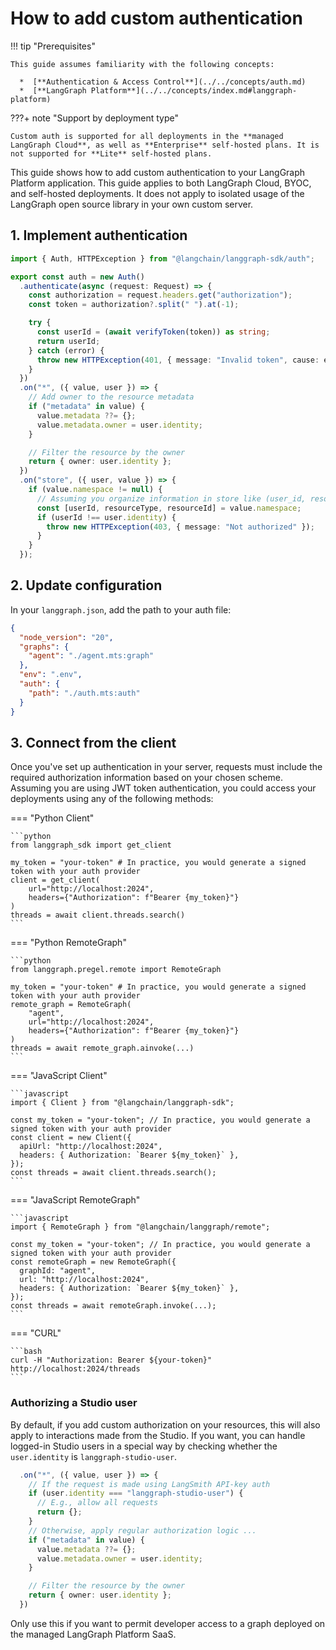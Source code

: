# How to add custom authentication

!!! tip "Prerequisites"

    This guide assumes familiarity with the following concepts:

      *  [**Authentication & Access Control**](../../concepts/auth.md)
      *  [**LangGraph Platform**](../../concepts/index.md#langgraph-platform)

???+ note "Support by deployment type"

    Custom auth is supported for all deployments in the **managed LangGraph Cloud**, as well as **Enterprise** self-hosted plans. It is not supported for **Lite** self-hosted plans.

This guide shows how to add custom authentication to your LangGraph Platform application. This guide applies to both LangGraph Cloud, BYOC, and self-hosted deployments. It does not apply to isolated usage of the LangGraph open source library in your own custom server.

## 1. Implement authentication

```typescript
import { Auth, HTTPException } from "@langchain/langgraph-sdk/auth";

export const auth = new Auth()
  .authenticate(async (request: Request) => {
    const authorization = request.headers.get("authorization");
    const token = authorization?.split(" ").at(-1);

    try {
      const userId = (await verifyToken(token)) as string;
      return userId;
    } catch (error) {
      throw new HTTPException(401, { message: "Invalid token", cause: error });
    }
  })
  .on("*", ({ value, user }) => {
    // Add owner to the resource metadata
    if ("metadata" in value) {
      value.metadata ??= {};
      value.metadata.owner = user.identity;
    }

    // Filter the resource by the owner
    return { owner: user.identity };
  })
  .on("store", ({ user, value }) => {
    if (value.namespace != null) {
      // Assuming you organize information in store like (user_id, resource_type, resource_id)
      const [userId, resourceType, resourceId] = value.namespace;
      if (userId !== user.identity) {
        throw new HTTPException(403, { message: "Not authorized" });
      }
    }
  });
```

## 2. Update configuration

In your `langgraph.json`, add the path to your auth file:

```json hl_lines="7-9"
{
  "node_version": "20",
  "graphs": {
    "agent": "./agent.mts:graph"
  },
  "env": ".env",
  "auth": {
    "path": "./auth.mts:auth"
  }
}
```

## 3. Connect from the client

Once you've set up authentication in your server, requests must include the required authorization information based on your chosen scheme.
Assuming you are using JWT token authentication, you could access your deployments using any of the following methods:

=== "Python Client"

    ```python
    from langgraph_sdk import get_client

    my_token = "your-token" # In practice, you would generate a signed token with your auth provider
    client = get_client(
        url="http://localhost:2024",
        headers={"Authorization": f"Bearer {my_token}"}
    )
    threads = await client.threads.search()
    ```

=== "Python RemoteGraph"

    ```python
    from langgraph.pregel.remote import RemoteGraph

    my_token = "your-token" # In practice, you would generate a signed token with your auth provider
    remote_graph = RemoteGraph(
        "agent",
        url="http://localhost:2024",
        headers={"Authorization": f"Bearer {my_token}"}
    )
    threads = await remote_graph.ainvoke(...)
    ```

=== "JavaScript Client"

    ```javascript
    import { Client } from "@langchain/langgraph-sdk";

    const my_token = "your-token"; // In practice, you would generate a signed token with your auth provider
    const client = new Client({
      apiUrl: "http://localhost:2024",
      headers: { Authorization: `Bearer ${my_token}` },
    });
    const threads = await client.threads.search();
    ```

=== "JavaScript RemoteGraph"

    ```javascript
    import { RemoteGraph } from "@langchain/langgraph/remote";

    const my_token = "your-token"; // In practice, you would generate a signed token with your auth provider
    const remoteGraph = new RemoteGraph({
      graphId: "agent",
      url: "http://localhost:2024",
      headers: { Authorization: `Bearer ${my_token}` },
    });
    const threads = await remoteGraph.invoke(...);
    ```

=== "CURL"

    ```bash
    curl -H "Authorization: Bearer ${your-token}" http://localhost:2024/threads
    ```


### Authorizing a Studio user

By default, if you add custom authorization on your resources, this will also apply to interactions made from the Studio. If you want, you can handle logged-in Studio users in a special way by checking whether the `user.identity` is `langgraph-studio-user`.

```typescript
  .on("*", ({ value, user }) => {
    // If the request is made using LangSmith API-key auth
    if (user.identity === "langgraph-studio-user") {
      // E.g., allow all requests
      return {};
    }
    // Otherwise, apply regular authorization logic ...
    if ("metadata" in value) {
      value.metadata ??= {};
      value.metadata.owner = user.identity;
    }

    // Filter the resource by the owner
    return { owner: user.identity };
  })
```

Only use this if you want to permit developer access to a graph deployed on the managed LangGraph Platform SaaS.
